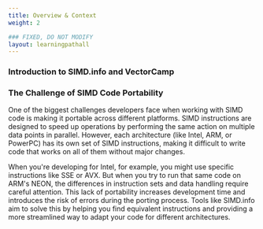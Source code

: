 ```yaml
---
title: Overview & Context
weight: 2

### FIXED, DO NOT MODIFY
layout: learningpathall
---
```


### Introduction to SIMD.info and VectorCamp

### The Challenge of SIMD Code Portability
One of the biggest challenges developers face when working with SIMD code is making it portable across different platforms. SIMD instructions are designed to speed up operations by performing the same action on multiple data points in parallel. However, each architecture (like Intel, ARM, or PowerPC) has its own set of SIMD instructions, making it difficult to write code that works on all of them without major changes.

When you're developing for Intel, for example, you might use specific instructions like SSE or AVX. But when you try to run that same code on ARM's NEON, the differences in instruction sets and data handling require careful attention. This lack of portability increases development time and introduces the risk of errors during the porting process. Tools like SIMD.info aim to solve this by helping you find equivalent instructions and providing a more streamlined way to adapt your code for different architectures.
